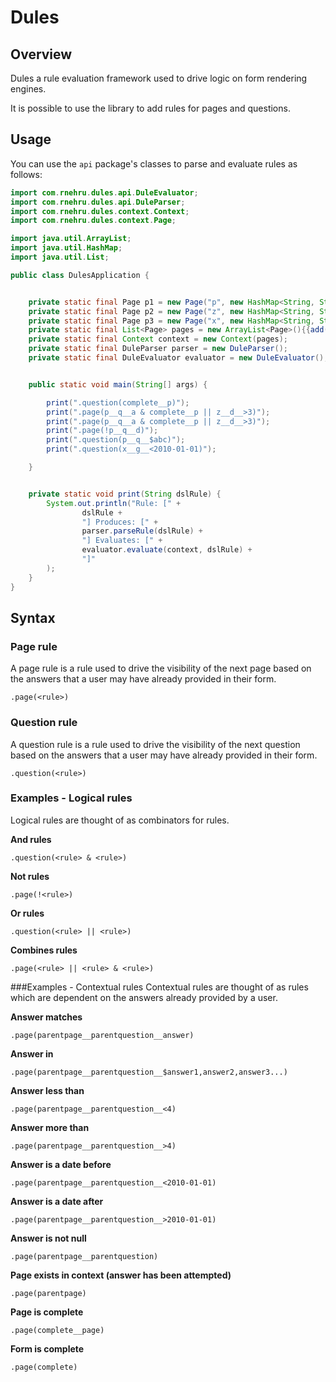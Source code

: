 
# Dules

## Overview

Dules a rule evaluation framework used to drive logic on form rendering engines.

It is possible to use the library to add rules for pages and questions.

## Usage

You can use the `api` package's classes to parse and evaluate rules as follows:

```Java
import com.rnehru.dules.api.DuleEvaluator;
import com.rnehru.dules.api.DuleParser;
import com.rnehru.dules.context.Context;
import com.rnehru.dules.context.Page;

import java.util.ArrayList;
import java.util.HashMap;
import java.util.List;

public class DulesApplication {


    private static final Page p1 = new Page("p", new HashMap<String, String>() {{put("q", "a");}});
    private static final Page p2 = new Page("z", new HashMap<String, String>() {{put("d", "5");}});
    private static final Page p3 = new Page("x", new HashMap<String, String>() {{put("g", "1992-04-02");}});
    private static final List<Page> pages = new ArrayList<Page>(){{add(p1); add(p2); add(p3);}};
    private static final Context context = new Context(pages);
    private static final DuleParser parser = new DuleParser();
    private static final DuleEvaluator evaluator = new DuleEvaluator();


    public static void main(String[] args) {

        print(".question(complete__p)");
        print(".page(p__q__a & complete__p || z__d__>3)");
        print(".page(p__q__a & complete__p || z__d__>3)");
        print(".page(!p__q__d)");
        print(".question(p__q__$abc)");
        print(".question(x__g__<2010-01-01)");

    }


    private static void print(String dslRule) {
        System.out.println("Rule: [" +
                dslRule +
                "] Produces: [" +
                parser.parseRule(dslRule) +
                "] Evaluates: [" +
                evaluator.evaluate(context, dslRule) +
                "]"
        );
    }
}

```


## Syntax

### Page rule
A page rule is a rule used to drive the visibility of the next page based on the answers that a user may have already provided in their form.

`.page(<rule>)`

### Question rule
A question rule is a rule used to drive the visibility of the next question based on the answers that a user may have already provided in their form.

`.question(<rule>)`

### Examples - Logical rules
Logical rules are thought of as combinators for rules.

**And rules**

`.question(<rule> & <rule>)`

**Not rules**

`.page(!<rule>)`

**Or rules**

`.question(<rule> || <rule>)`

**Combines rules**

`.page(<rule> || <rule> & <rule>)`

###Examples - Contextual rules
Contextual rules are thought of as rules which are dependent on the answers already provided by a user.


**Answer matches** 

`.page(parentpage__parentquestion__answer)`

**Answer in** 

`.page(parentpage__parentquestion__$answer1,answer2,answer3...)`

**Answer less than** 

`.page(parentpage__parentquestion__<4)`


**Answer more than** 

`.page(parentpage__parentquestion__>4)`


**Answer is a date before** 

`.page(parentpage__parentquestion__<2010-01-01)`


**Answer is a date after** 

`.page(parentpage__parentquestion__>2010-01-01)`


**Answer is not null** 

`.page(parentpage__parentquestion)`


**Page exists in context (answer has been attempted)** 

`.page(parentpage)`

**Page is complete** 

`.page(complete__page)`

**Form is complete** 

`.page(complete)`

